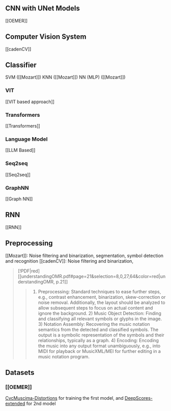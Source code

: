 ## CNN with UNet Models
[[OEMER]]

## Computer Vision System
[[cadenCV]]
## Classifier
SVM  ([[Mozart]])
KNN ([[Mozart]])
NN (MLP) ([[Mozart]])

### VIT
[[VIT based approach]]

### Transformers
[[Transformers]]

### Language Model
[[LLM Based]]

### Seq2seq
[[Seq2seq]]

### GraphNN
[[Graph NN]]

## RNN
[[RNN]]

## Preprocessing

[[Mozart]]: Noise filtering and binarization, segmentation, symbol detection and recognition
[[cadenCV]]: Noise filtering and binarization, 

> [!PDF|red] [[understandingOMR.pdf#page=21&selection=8,0,27,64&color=red|understandingOMR, p.21]]
> > 1) Preprocessing: Standard techniques to ease further steps, e.g., contrast enhancement, binarization, skew-correction or noise removal. Additionally, the layout should be analyzed to allow subsequent steps to focus on actual content and ignore the background. 2) Music Object Detection: Finding and classifying all relevant symbols or glyphs in the image. 3) Notation Assembly: Recovering the music notation semantics from the detected and classified symbols. The output is a symbolic representation of the symbols and their relationships, typically as a graph. 4) Encoding: Encoding the music into any output format unambiguously, e.g., into MIDI for playback or MusicXML/MEI for further editing in a music notation program.


## Datasets

### [[OEMER]]
[CvcMuscima-Distortions](http://pages.cvc.uab.es/cvcmuscima/index_database.html) for training the first model, and [DeepScores-extended](https://zenodo.org/record/4012193) for 2nd model

